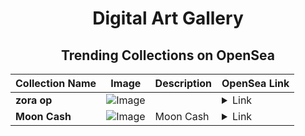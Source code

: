 <div align="center">

# Digital Art Gallery

## Trending Collections on OpenSea

| Collection Name                       | Image                                                                                     | Description                       | OpenSea Link                                                                                          |
|---------------------------------------|-------------------------------------------------------------------------------------------|-----------------------------------|--------------------------------------------------------------------------------------------------------|
| **zora op** | ![Image](https://i.seadn.io/s/raw/files/e93176ae244ca64491faedb71ad40842.jpg?w=500&auto=format?w=200&auto=format) |  | <details><summary>Link</summary>[zora op](https://opensea.io/collection/zora-op-2)</details> |
| **Moon Cash** | ![Image](https://i.seadn.io/s/raw/files/aad47552a3c11fbca435f1ca04f1d1ab.jpg?w=500&auto=format?w=200&auto=format) | Moon Cash | <details><summary>Link</summary>[Moon Cash](https://opensea.io/collection/moon-cash)</details> |

</div>